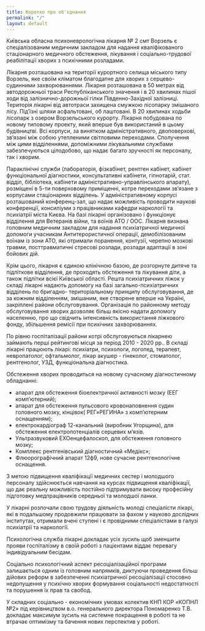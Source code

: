 ```yaml
---
title: Коротко про об'єднання
permalink: "/"
layout: default
---
```


Київська обласна психоневрологічна лікарня № 2 смт Ворзель є спеціалізованим медичним закладом для надання кваліфікованого стаціонарного медичного обстеження, лікування і соціально-трудової реабілітації хворих з психічними розладами.

Лікарня розташована на території курортного селища міського типу Ворзель, яке своїм кліматом благодатне для хворих з серцево-судинними захворюваннями. Лікарня розташована в 50 метрах від автодорожньої траси Республіканського значення і в 20 хвилинах пішої ходи від залізнично-дорожньої гілки Південно-Західної залізниці. Територія лікарні від автотраси захищена смужкою лісопарку змішаного лісу. Під’їзні шляхи асфальтовані, об лаштовані. В 20 хвилинах ходьби лісопарк з озером Ворзельського курорту. Лікарня побудована по новому типовому проекту, який вперше був використаний в цьому будівництві. Всі корпуси, за винятком адміністративного, двоповерхові, зв’язані між собою утепленими світловими переходами. Сполучення між цими відділеннями, допоміжними лікувальними службами забезпечуються цілодобово, що надає багато зручності як персоналу, так і хворим.

Параклінічні служби (лабораторія, фізкабінет, рентген кабінет, кабінет функціональної діагностики, консультативні кабінети, гіпнотарій, стат. відділ, бібліотека, кабінети адміністративно-управлінського апарату), розміщені в 5-ти поверховому приміщенні, котре переходами зв’язане з корпусами стаціонарних відділень. У адміністративному корпусі розташований конференц-зал, що надає можливість проводити наукові конференції, консиліуми з працівниками кафедри наркології та психіатрії міста Києва.
На базі лікарні організовано і функціонує відділення для Ветеранів війни, та воїнів АТО / ООС. Лікарня визнана головним медичним закладом для надання психіатричної медичної допомоги учасникам Антитерористичної операції, демобілізованим воїнам із зони АТО, які отримали поранення, контузії, черепно мозкові травми, посттравматичні стресові розлади, розлади адаптації в зоні бойових дій.

Крім цього, лікарня є єдиною клінічною базою, де розгорнуте дитяче та підліткове відділення, де проходять обстеження та лікування діти, а також підлітки всієї Київської області. Решта психіатричних ліжок у складі лікарні надають допомогу на базі загально-психіатричних відділень по бригадно- територіальному принципу обслуговування, де за кожним відділенням, змішаним, яке створене вперше на Україні, закріплені райони обслуговування. Організація по районному методу обслуговування хворих дозволяє більш якісно надати допомогу населенню, про що свідчить інтенсивність використання ліжкового фонду, збільшення ремісії при психічних захворюваннях.

По рівню госпіталізації райони котрі обслуговуються лікарнею займають перші рейтингові місця за період 2010 - 2020 рр..
В складі лікарні працюють лікарі: психіатри, психологи, логопед, терапевт, невропатолог, офтальмолог, лікар акушер - гінеколог, стоматолог, рентгенолог, УЗД, функціональна діагностика.

Обстеження хворих проводиться на новому сучасному діагностичному обладнанні:
* апарат для обстеження біоелектричної активності мозку (ЕЕГ комп’ютерний);
* апарат для обстеження пульсового кровонаповнення судин головного мозку, кінцівок( РЕГ»РЕГИНА» з комп’ютерним оснащенням);
* електрокардіограф 12-канальний (виробник Угорщина), для обстеження електропотенціалів серцевих м’язів.
* Ультразвуковий ЕХОенцефалоскоп, для обстеження головного мозку;
* Комплекс рентгенівський діагностичний «Медікс»;
* Флюорографічний апарат 12ф9, нове сучасне рентгенологічне оснащення.

З метою підвищення кваліфікації медичних сестер і молодшого персоналу здійснюється навчання на курсах підвищення кваліфікації, що дає реальну можливість постійно підтримувати високу професійну підготовку медпрацівників середньої та молодшої ланки.

У лікарні розпочали свою трудову діяльність молоді спеціалісти лікарі, які в подальшому продовжили працювати за фахом у науково дослідних інститутах, отримали вчені ступені і є провідними спеціалістами в галузі психіатрії та наркології.

Психологічна служба лікарні докладає усіх зусиль щоб зменшити прояви госпіталізму в своїй роботі з пацієнтами віддає перевагу індивідуальним бесідам.

Соціально психологічний аспект ресоціалізаційної програми залишається одним із головним напрямків, диктуючи проведення більш дійових реформ в забезпеченні психіатричної ресоціалізації стосовно недопущення у психічно хворих формування соціальності недостатності та порушення їх прав та свобод.

У складних соціально - економічних умовах колектив КНП КОР «КОПНЛ №2» під керівництвом в.о. генерального директора Пономаренко Т.В. докладає максимум зусиль на системне покращення в роботі та не втрачає оптимізму та бачення нових перспектив у роботі.
